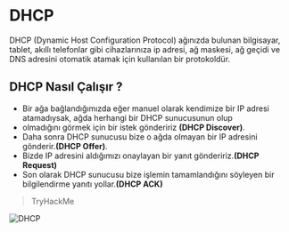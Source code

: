 # DHCP
DHCP (Dynamic Host Configuration Protocol) ağınızda bulunan bilgisayar, tablet, akıllı telefonlar gibi cihazlarınıza ip adresi, ağ maskesi, ağ geçidi ve DNS adresini otomatik atamak için kullanılan bir protokoldür.

## DHCP Nasıl Çalışır ?

* Bir ağa bağlandığımızda eğer manuel olarak kendimize bir IP adresi atamadıysak, ağda herhangi bir DHCP sunucusunun olup 
* olmadığını görmek için bir istek göndeririz **(DHCP Discover)**.
* Daha sonra DHCP sunucusu bize o ağda olmayan bir IP adresini gönderir.**(DHCP Offer)**. 
* Bizde IP adresini aldığımızı onaylayan bir yanıt göndeririz.**(DHCP Request)** 
* Son olarak DHCP sunucusu bize işlemin tamamlandığını söyleyen bir bilgilendirme yanıtı yollar.**(DHCP ACK)**

> TryHackMe

![DHCP](https://github.com/kaaneeksi/DHCP-Dynamic-Host-Configuration-Protocol/blob/main/G%C3%B6rsel/dhcp.png?raw=true)
